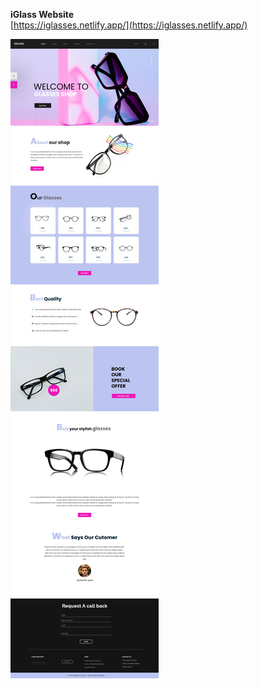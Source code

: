 **iGlass Website**  
    [https://iglasses.netlify.app/](https://iglasses.netlify.app/)

![Alt Text](https://github.com/faisalnawaz89/Machine-Test/blob/master/mockups/iglass.jpg)

